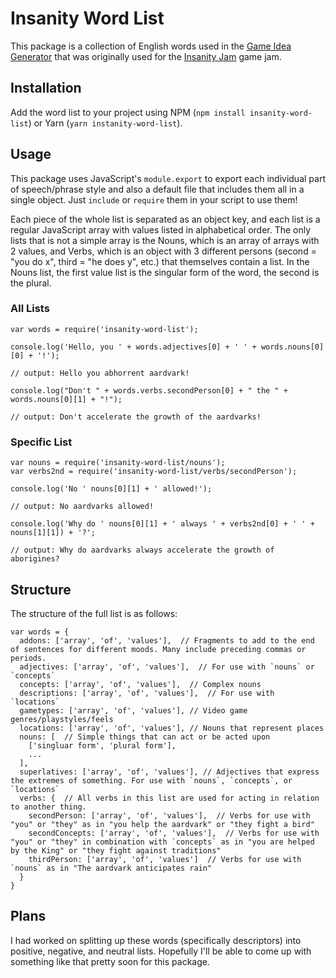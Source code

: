 # Insanity Word List

This package is a collection of English words used in the [Game Idea Generator](https://alamantus.gitlab.io/GameIdeaGenerator) that was originally used for the [Insanity Jam](https://web.archive.org/web/20160313223341/http://www.insanityjam.com/about/) game jam.

## Installation

Add the word list to your project using NPM (`npm install insanity-word-list`) or Yarn (`yarn instanity-word-list`).

## Usage

This package uses JavaScript's `module.export` to export each individual part of speech/phrase style and also a default file that includes them all in a single object. Just `include` or `require` them in your script to use them!

Each piece of the whole list is separated as an object key, and each list is a regular JavaScript array with values listed in alphabetical order. The only lists that is not a simple array is the Nouns, which is an array of arrays with 2 values, and Verbs, which is an object with 3 different persons (second = "you do x", third = "he does y", etc.) that themselves contain a list. In the Nouns list, the first value list is the singular form of the word, the second is the plural.

### All Lists

```
var words = require('insanity-word-list');

console.log('Hello, you ' + words.adjectives[0] + ' ' + words.nouns[0][0] + '!');

// output: Hello you abhorrent aardvark!

console.log("Don't " + words.verbs.secondPerson[0] + " the " + words.nouns[0][1] + "!");

// output: Don't accelerate the growth of the aardvarks!
```

### Specific List

```
var nouns = require('insanity-word-list/nouns');
var verbs2nd = require('insanity-word-list/verbs/secondPerson');

console.log('No ' nouns[0][1] + ' allowed!');

// output: No aardvarks allowed!

console.log('Why do ' nouns[0][1] + ' always ' + verbs2nd[0] + ' ' + nouns[1][1]) + '?';

// output: Why do aardvarks always accelerate the growth of aborigines?
```

## Structure

The structure of the full list is as follows:

```
var words = {
  addons: ['array', 'of', 'values'],  // Fragments to add to the end of sentences for different moods. Many include preceding commas or periods.
  adjectives: ['array', 'of', 'values'],  // For use with `nouns` or `concepts`
  concepts: ['array', 'of', 'values'],  // Complex nouns
  descriptions: ['array', 'of', 'values'],  // For use with `locations`
  gametypes: ['array', 'of', 'values'], // Video game genres/playstyles/feels
  locations: ['array', 'of', 'values'], // Nouns that represent places
  nouns: [  // Simple things that can act or be acted upon
    ['singluar form', 'plural form'],
    ...
  ],
  superlatives: ['array', 'of', 'values'], // Adjectives that express the extremes of something. For use with `nouns`, `concepts`, or `locations`
  verbs: {  // All verbs in this list are used for acting in relation to another thing.
    secondPerson: ['array', 'of', 'values'],  // Verbs for use with "you" or "they" as in "you help the aardvark" or "they fight a bird"
    secondConcepts: ['array', 'of', 'values'],  // Verbs for use with "you" or "they" in combination with `concepts` as in "you are helped by the King" or "they fight against traditions"
    thirdPerson: ['array', 'of', 'values']  // Verbs for use with `nouns` as in "The aardvark anticipates rain"
  }
}
```

## Plans

I had worked on splitting up these words (specifically descriptors) into positive, negative, and neutral lists. Hopefully I'll be able to come up with something like that pretty soon for this package.
